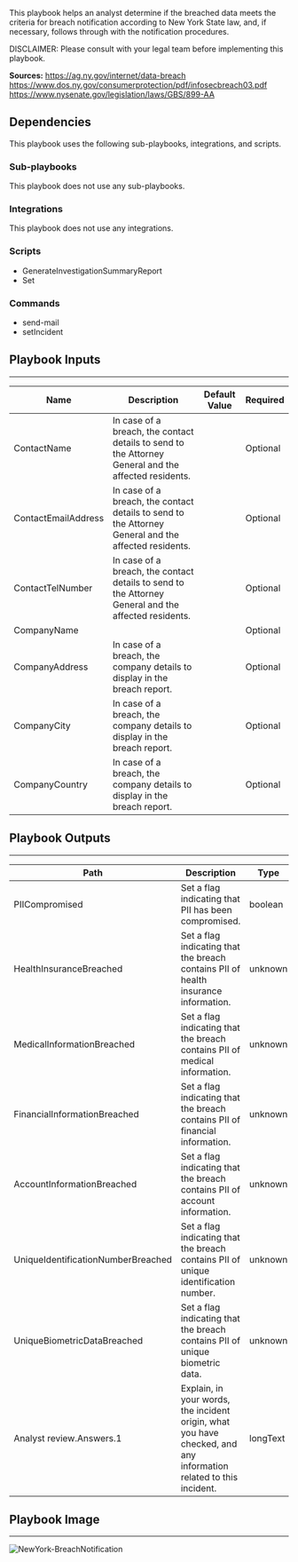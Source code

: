 This playbook helps an analyst determine if the breached data meets the criteria for breach notification according to New York State law, and, if necessary, follows through with the notification procedures. 

DISCLAIMER: Please consult with your legal team before implementing this playbook.

**Sources:** 
https://ag.ny.gov/internet/data-breach
https://www.dos.ny.gov/consumerprotection/pdf/infosecbreach03.pdf
https://www.nysenate.gov/legislation/laws/GBS/899-AA

## Dependencies
This playbook uses the following sub-playbooks, integrations, and scripts.

### Sub-playbooks
This playbook does not use any sub-playbooks.

### Integrations
This playbook does not use any integrations.

### Scripts
* GenerateInvestigationSummaryReport
* Set

### Commands
* send-mail
* setIncident

## Playbook Inputs
---

| **Name** | **Description** | **Default Value** | **Required** |
| --- | --- | --- | --- |
| ContactName | In case of a breach, the contact details to send to the Attorney General and the affected residents. |  | Optional |
| ContactEmailAddress | In case of a breach, the contact details to send to the Attorney General and the affected residents. |  | Optional |
| ContactTelNumber | In case of a breach, the contact details to send to the Attorney General and the affected residents. |  | Optional |
| CompanyName |  |  | Optional |
| CompanyAddress | In case of a breach, the company details to display in the breach report. |  | Optional |
| CompanyCity | In case of a breach, the company details to display in the breach report. |  | Optional |
| CompanyCountry | In case of a breach, the company details to display in the breach report. |  | Optional |

## Playbook Outputs
---

| **Path** | **Description** | **Type** |
| --- | --- | --- |
| PIICompromised | Set a flag indicating that PII has been compromised. | boolean |
| HealthInsuranceBreached | Set a flag indicating that the breach contains PII of health insurance information. | unknown |
| MedicalInformationBreached | Set a flag indicating that the breach contains PII of medical information. | unknown |
| FinancialInformationBreached | Set a flag indicating that the breach contains PII of financial information. | unknown |
| AccountInformationBreached | Set a flag indicating that the breach contains PII of account information. | unknown |
| UniqueIdentificationNumberBreached | Set a flag indicating that the breach contains PII of unique identification number. | unknown |
| UniqueBiometricDataBreached | Set a flag indicating that the breach contains PII of unique biometric data. | unknown |
| Analyst review.Answers.1 | Explain, in your words, the incident origin, what you have checked, and any information related to this incident. | longText |

## Playbook Image
---
![NewYork-BreachNotification](../../doc_files/New_York_-_Breach_Notification.png)
